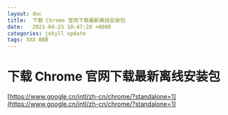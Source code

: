 ```yaml
---
layout: doc
title:  下载 Chrome 官网下载最新离线安装包
date:   2021-04-23 10:47:28 +0800
categories: jekyll update
tags: XXX BBB
---
```


# 下载 Chrome 官网下载最新离线安装包

[https://www.google.cn/intl/zh-cn/chrome/?standalone=1](https://www.google.cn/intl/zh-cn/chrome/?standalone=1)

